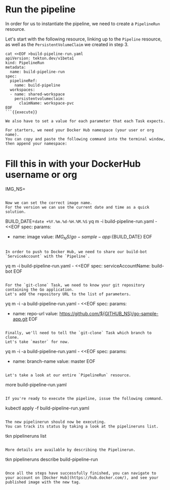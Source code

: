 # Run the pipeline

In order for us to instantiate the pipeline, we need to create a `PipelineRun` resource.

Let's start with the following resource, linking up to the `Pipeline` resource, as well as the `PersistentVolumeClaim` we created in step 3.

```
cat <<EOF >build-pipeline-run.yaml
apiVersion: tekton.dev/v1beta1
kind: PipelineRun
metadata:
  name: build-pipeline-run
spec:
  pipelineRef:
    name: build-pipeline
  workspaces:
  - name: shared-workspace
    persistentvolumeclaim:
      claimName: workspace-pvc
EOF
```{{execute}}

We also have to set a value for each parameter that each Task expects.

For starters, we need your Docker Hub namespace (your user or org name).
You can copy and paste the following command into the terminal window, then append your namespace:

```
# Fill this in with your DockerHub username or org
IMG_NS=
```{{copy}}

Now we can set the correct image name.
For the version we can use the current date and time as a quick solution.

```
BUILD_DATE=`date +%Y.%m.%d-%H.%M.%S`
yq m -i build-pipeline-run.yaml - <<EOF
spec:
  params:
  - name: image
    value: ${IMG_NS}/go-sample-app:${BUILD_DATE}
EOF
```{{execute}}

In order to push to Docker Hub, we need to share our build-bot `ServiceAccount` with the `Pipeline`.

```
yq m -i build-pipeline-run.yaml - <<EOF
spec:
  serviceAccountName: build-bot
EOF
```{{execute}}

For the `git-clone` Task, we need to know your git repository containing the Go application.
Let's add the repository URL to the list of parameters.

```
yq m -i -a build-pipeline-run.yaml - <<EOF
spec:
  params:
  - name: repo-url
    value: https://github.com/${GITHUB_NS}/go-sample-app.git
EOF
```{{execute}}

Finally, we'll need to tell the `git-clone` Task which branch to clone.
Let's take `master` for now.

```
yq m -i -a build-pipeline-run.yaml - <<EOF
spec:
  params:
  - name: branch-name
    value: master
EOF
```{{execute}}

Let's take a look at our entire `PipelineRun` resource.

```
more build-pipeline-run.yaml
```{{execute}}

If you're ready to execute the pipeline, issue the following command.

```
kubectl apply -f build-pipeline-run.yaml
```{{execute}}

The new pipelinerun should now be executing.
You can track its status by taking a look at the pipelineruns list.

```
tkn pipelineruns list
```{{execute}}

More details are available by describing the Pipelinerun.

```
tkn pipelineruns describe build-pipeline-run
```{{execute}}

Once all the steps have successfully finished, you can navigate to your account on [Docker Hub](https://hub.docker.com/), and see your published image with the new tag.
